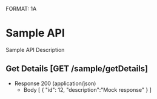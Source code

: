 FORMAT: 1A

# Sample API

Sample API Description

## Get Details [GET /sample/getDetails]

<!-- Path can be like this - /electronics/products/compare&pageType=PDP_COMPARE&fields=FULL-->

- Response 200 (application/json)
  - Body
    [
    {
    "id": 12,
    "description":"Mock response"
    }
    ]
